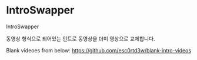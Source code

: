 # IntroSwapper
IntroSwapper


동영상 형식으로 되어있는 인트로 동영상을 더미 영상으로 교체합니다.

Blank videoes from below:
https://github.com/esc0rtd3w/blank-intro-videos
